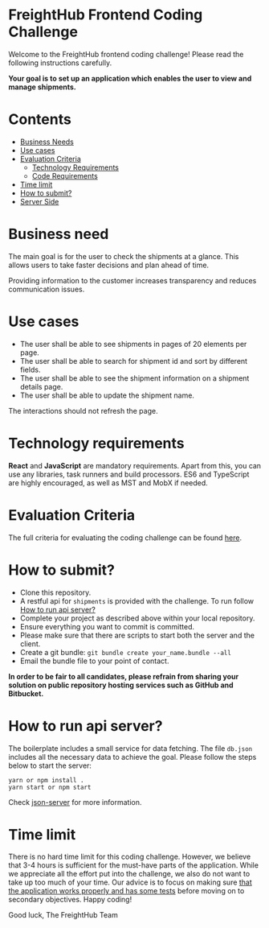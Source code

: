 # FreightHub Frontend Coding Challenge

Welcome to the FreightHub frontend coding challenge! Please read the following instructions carefully.

**Your goal is to set up an application which enables the user to view and manage shipments.**

# Contents

-   [Business Needs](#business-needs)
-   [Use cases](#use-cases)
-   [Evaluation Criteria](#evaluation-criteria)
    -   [Technology Requirements](#technology-requirements)
    -   [Code Requirements](https://github.com/freight-hub/freighthub-frontend-challenge/blob/master/Criteria.md#must-have)
-   [Time limit](#time-limit)
-   [How to submit?](#how-to-submit)
-   [Server Side](#how-to-run-api-server)

# Business need

The main goal is for the user to check the shipments at a glance. This allows users to take faster decisions and plan ahead of time.

Providing information to the customer increases transparency and reduces communication issues.

# Use cases

- The user shall be able to see shipments in pages of 20 elements per page.
- The user shall be able to search for shipment id and sort by different fields.
- The user shall be able to see the shipment information on a shipment details page.
- The user shall be able to update the shipment name.

The interactions should not refresh the page.

# Technology requirements

**React** and **JavaScript** are mandatory requirements. Apart from this,  you can use any libraries, task runners and build processors. ES6 and TypeScript are highly encouraged, as well as MST and MobX if needed.

# Evaluation Criteria

The full criteria for evaluating the coding challenge can be found [here](./Criteria.md).

# How to submit?

- Clone this repository.
- A restful api for `shipments` is provided with the challenge. To run follow [How to run api server?](#how-to-run-api-server)
- Complete your project as described above within your local repository.
- Ensure everything you want to commit is committed.
- Please make sure that there are scripts to start both the server and the client.
- Create a git bundle: `git bundle create your_name.bundle --all`
- Email the bundle file to your point of contact.

**In order to be fair to all candidates, please refrain from sharing your solution on public repository hosting services such as GitHub and Bitbucket.**

# How to run api server?

The boilerplate includes a small service for data fetching. The file `db.json` includes all the necessary data to achieve the goal. Please follow the steps below to start the server:

```
yarn or npm install .
yarn start or npm start
```

Check [json-server](https://github.com/typicode/json-server) for more information.

# Time limit

There is no hard time limit for this coding challenge. However, we believe that 3-4 hours is sufficient for the must-have parts of the application. While we appreciate all the effort put into the challenge, we also do not want to take up too much of your time. Our advice is to focus on making sure [that the application works properly and has some tests](https://github.com/freight-hub/freighthub-frontend-challenge/blob/master/Criteria.md#must-have) before moving on to secondary objectives. Happy coding!

Good luck,
The FreightHub Team
